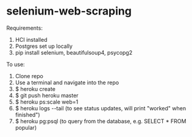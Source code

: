 # selenium-web-scraping

Requirements:
1. HCI installed
2. Postgres set up locally
3. pip install selenium, beautifulsoup4, psycopg2

To use:
1. Clone repo
2. Use a terminal and navigate into the repo
3. $ heroku create
4. $ git push heroku master
5. $ heroku ps:scale web=1
6. $ heroku logs --tail (to see status updates, will print "worked" when finished")
7. $ heroku pg:psql (to query from the database, e.g. SELECT * FROM popular)
